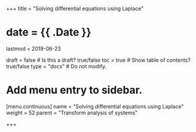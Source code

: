 +++
title = "Solving differential equations using Laplace"

# date = {{ .Date }}
lastmod = 2019-06-23

draft = false  # Is this a draft? true/false
toc = true  # Show table of contents? true/false
type = "docs"  # Do not modify.

# Add menu entry to sidebar.
[menu.continuous]
  name = "Solving differential equations using Laplace"
  weight = 52
  parent = "Transform analysis of systems"

+++

